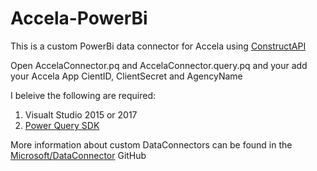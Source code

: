 # Accela-PowerBi
This is a custom PowerBi data connector for Accela using [ConstructAPI](https://developer.accela.com)

Open AccelaConnector.pq and AccelaConnector.query.pq and your add your Accela App CientID, ClientSecret and AgencyName

I beleive the following are required:

  1. Visualt Studio 2015 or 2017
  2. [Power Query SDK](https://marketplace.visualstudio.com/items?itemName=Dakahn.PowerQuerySDK)
  
More information about custom DataConnectors can be found in the [Microsoft/DataConnector](https://github.com/Microsoft/DataConnectors) GitHub
